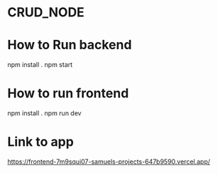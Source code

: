 # CRUD_NODE

# How to Run backend

npm install .
npm start

# How to run frontend

npm install .
npm run dev

# Link to app

https://frontend-7m9squi07-samuels-projects-647b9590.vercel.app/
